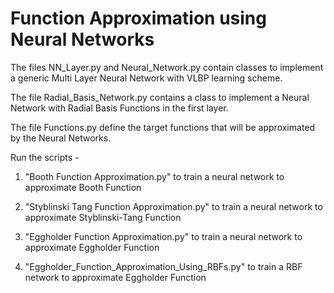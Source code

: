 # Function Approximation using Neural Networks

The files NN_Layer.py and Neural_Network.py contain classes to implement a generic Multi Layer Neural Network with VLBP learning scheme.

The file Radial_Basis_Network.py contains a class to implement a Neural Network with Radial Basis Functions in the first layer.

The file Functions.py define the target functions that will be approximated by the Neural Networks.

Run the scripts -

1. "Booth Function Approximation.py" to train a neural network to approximate Booth Function

2. "Styblinski Tang Function Approximation.py" to train a neural network to approximate Styblinski-Tang Function

3. "Eggholder Function Approximation.py" to train a neural network to approximate Eggholder Function

4. "Eggholder_Function_Approximation_Using_RBFs.py" to train a RBF network to approximate Eggholder Function